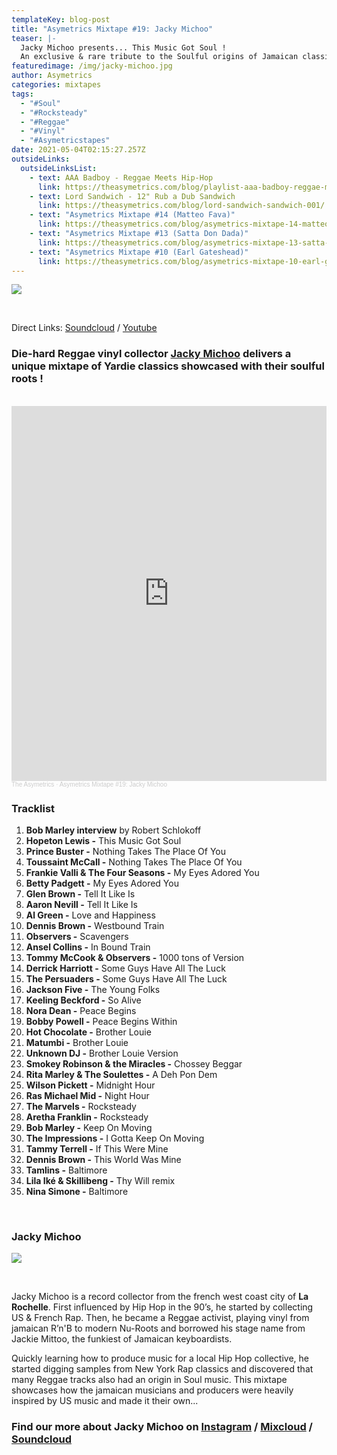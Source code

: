 ```yaml
---
templateKey: blog-post
title: "Asymetrics Mixtape #19: Jacky Michoo"
teaser: |-
  Jacky Michoo presents... This Music Got Soul !
  An exclusive & rare tribute to the Soulful origins of Jamaican classics.
featuredimage: /img/jacky-michoo.jpg
author: Asymetrics
categories: mixtapes
tags:
  - "#Soul"
  - "#Rocksteady"
  - "#Reggae"
  - "#Vinyl"
  - "#Asymetricstapes"
date: 2021-05-04T02:15:27.257Z
outsideLinks:
  outsideLinksList:
    - text: AAA Badboy - Reggae Meets Hip-Hop
      link: https://theasymetrics.com/blog/playlist-aaa-badboy-reggae-meets-hip-hop/
    - text: Lord Sandwich - 12" Rub a Dub Sandwich
      link: https://theasymetrics.com/blog/lord-sandwich-sandwich-001/
    - text: "Asymetrics Mixtape #14 (Matteo Fava)"
      link: https://theasymetrics.com/blog/asymetrics-mixtape-14-matteo-fava/
    - text: "Asymetrics Mixtape #13 (Satta Don Dada)"
      link: https://theasymetrics.com/blog/asymetrics-mixtape-13-satta-don-dada/
    - text: "Asymetrics Mixtape #10 (Earl Gateshead)"
      link: https://theasymetrics.com/blog/asymetrics-mixtape-10-earl-gateshead-hopeful-village/
---
```

![](/img/theasymetrics_jacky_michoo_2.jpg)

<br>

Direct Links: [Soundcloud](https://soundcloud.com/the-asymetrics/asymetrics-mixtape-19-jacky-michoo) / [Youtube](https://www.youtube.com/watch?v=B03ZmLVdqtU)

### Die-hard Reggae vinyl collector [Jacky Michoo](https://www.facebook.com/jackymichoo) delivers a unique mixtape of Yardie classics showcased with their soulful roots !

<br>

<iframe width="100%" height="600" scrolling="no" frameborder="no" allow="autoplay" src="https://w.soundcloud.com/player/?url=https%3A//api.soundcloud.com/tracks/1042065139&color=%23ff5500&auto_play=false&hide_related=false&show_comments=true&show_user=true&show_reposts=false&show_teaser=true&visual=true"></iframe><div style="font-size: 10px; color: #cccccc;line-break: anywhere;word-break: normal;overflow: hidden;white-space: nowrap;text-overflow: ellipsis; font-family: Interstate,Lucida Grande,Lucida Sans Unicode,Lucida Sans,Garuda,Verdana,Tahoma,sans-serif;font-weight: 100;"><a href="https://soundcloud.com/the-asymetrics" title="The Asymetrics" target="_blank" style="color: #cccccc; text-decoration: none;">The Asymetrics</a> · <a href="https://soundcloud.com/the-asymetrics/asymetrics-mixtape-19-jacky-michoo" title="Asymetrics Mixtape #19: Jacky Michoo" target="_blank" style="color: #cccccc; text-decoration: none;">Asymetrics Mixtape #19: Jacky Michoo</a></div>

### Tracklist

1. **Bob Marley interview** by Robert Schlokoff
2. **Hopeton Lewis -** This Music Got Soul
3. **Prince Buster -** Nothing Takes The Place Of You
4. **Toussaint McCall -** Nothing Takes The Place Of You
5. **Frankie Valli & The Four Seasons -** My Eyes Adored You
6. **Betty Padgett -** My Eyes Adored You
7. **Glen Brown -** Tell It Like Is
8. **Aaron Nevill -** Tell It Like Is
9. **Al Green -** Love and Happiness
10. **Dennis Brown -** Westbound Train
11. **Observers -** Scavengers
12. **Ansel Collins -** In Bound Train
13. **Tommy McCook & Observers -** 1000 tons of Version
14. **Derrick Harriott -** Some Guys Have All The Luck
15. **The Persuaders -** Some Guys Have All The Luck
16. **Jackson Five -** The Young Folks
17. **Keeling Beckford -** So Alive
18. **Nora Dean -** Peace Begins
19. **Bobby Powell -** Peace Begins Within
20. **Hot Chocolate -** Brother Louie
21. **Matumbi -** Brother Louie
22. **Unknown DJ -** Brother Louie Version
23. **Smokey Robinson & the Miracles -** Chossey Beggar
24. **Rita Marley & The Soulettes -** A Deh Pon Dem
25. **Wilson Pickett -** Midnight Hour
26. **Ras Michael Mid -** Night Hour
27. **The Marvels -** Rocksteady
28. **Aretha Franklin -** Rocksteady
29. **Bob Marley -** Keep On Moving
30. **The Impressions -** I Gotta Keep On Moving
31. **Tammy Terrell -** If This Were Mine
32. **Dennis Brown -** This World Was Mine
33. **Tamlins -** Baltimore
34. **Lila Iké & Skillibeng -** Thy Will remix
35. **Nina Simone -** Baltimore

<br>

### Jacky Michoo

![](/img/theasymetrics_jacky_michoo_1.jpg)

<br>

Jacky Michoo is a record collector from the french west coast city of  **La Rochelle**. First influenced by Hip Hop in the 90’s, he started by collecting US & French Rap. Then, he became a Reggae activist, playing vinyl from jamaican R’n'B to modern Nu-Roots and borrowed his stage name from Jackie Mittoo, the funkiest of Jamaican keyboardists.

Quickly learning how to produce music for a local Hip Hop collective, he started digging samples from New York Rap classics and discovered that many Reggae tracks also had an origin in Soul music. This mixtape showcases how the jamaican musicians and producers were heavily inspired by US music and made it their own...

### Find our more about Jacky Michoo on [Instagram](https://www.instagram.com/jackymichoo/) / [Mixcloud](https://www.mixcloud.com/jackiemichou/) / [Soundcloud](https://soundcloud.com/jackie-michou)